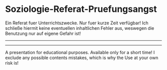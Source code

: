 Soziologie-Referat-Pruefungsangst
=================================

Ein Referat fuer Unterrichtszwecke. Nur fuer kurze Zeit verfügbar!
Ich schließe hiermit keine eventuellen inhaltlichen Fehler aus, weswegen die 
Benutzung nur auf eigene Gefahr ist!

----------------------------------------------------------------------------
----------------------------------------------------------------------------

A presentation for educational purposes. Available only for a short time!
I exclude any possible contents mistakes, which is why the
Use at your own risk is!
